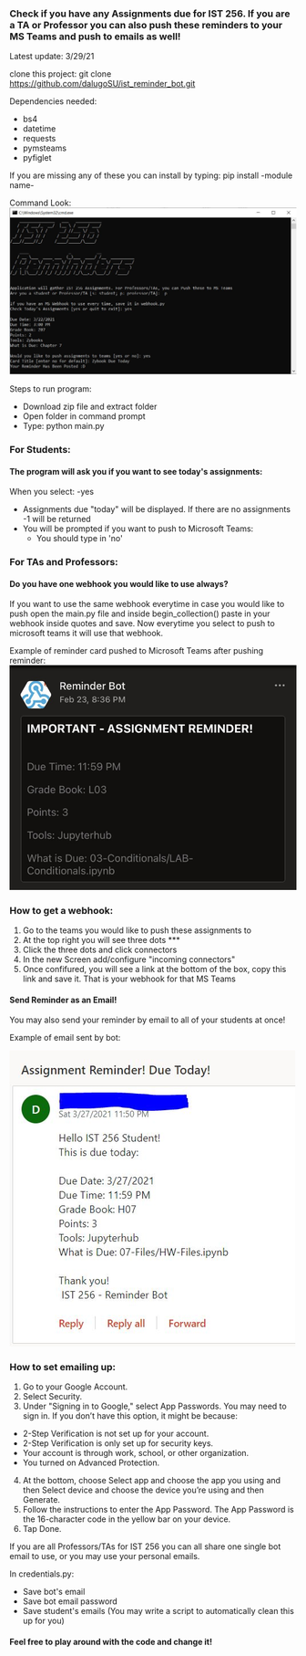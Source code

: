 ### Check if you have any Assignments due for IST 256. If you are a TA or Professor you can also push these reminders to your MS Teams and push to emails as well!

Latest update: 3/29/21

clone this project: git clone https://github.com/dalugoSU/ist_reminder_bot.git

Dependencies needed:
- bs4
- datetime
- requests
- pymsteams
- pyfiglet

If you are missing any of these you can install by typing:
pip install -module name-


Command Look:
![Alt text](examples/cli_example.JPG?raw=true "Example Command")

Steps to run program:
- Download zip file and extract folder
- Open folder in command prompt
- Type: python main.py

### For Students:
#### The program will ask you if you want to see today's assignments:
When you select:
-yes
  * Assignments due "today" will be displayed. If there are no assignments -1 will be returned
  * You will be prompted if you want to push to Microsoft Teams:
    - You should type in 'no'


### For TAs and Professors:
#### Do you have one webhook you would like to use always?

If you want to use the same webhook everytime in case you would like to push open the main.py file and inside begin_collection() paste in your webhook inside quotes and save. Now everytime you select to push to microsoft teams it will use that webhook.

Example of reminder card pushed to Microsoft Teams after pushing reminder:
![Alt text](card_example.jpg?raw=true "Example Card")

### How to get a webhook:
1) Go to the teams you would like to push these assignments to
2) At the top right you will see three dots ***
3) Click the three dots and click connectors
4) In the new Screen add/configure "incoming connectors"
5) Once confifured, you will see a link at the bottom of the box, copy this link and save it. That is your webhook for that MS Teams

#### Send Reminder as an Email!

You may also send your reminder by email to all of your students at once!

Example of email sent by bot:

![Alt text](email_example.JPG?raw=true "Example email")


### How to set emailing up:
1) Go to your Google Account.
2) Select Security.
3) Under "Signing in to Google," select App Passwords. You may need to sign in. If you don’t have this option, it might be because:
- 2-Step Verification is not set up for your account.
- 2-Step Verification is only set up for security keys.
- Your account is through work, school, or other organization.
- You turned on Advanced Protection.
4) At the bottom, choose Select app and choose the app you using and then Select device and choose the device you’re using and then Generate.
5) Follow the instructions to enter the App Password. The App Password is the 16-character code in the yellow bar on your device.
6) Tap Done.

If you are all Professors/TAs for IST 256 you can all share one single bot email to use, or you may use your personal emails.

In credentials.py:
- Save bot's email
- Save bot email password
- Save student's emails (You may write a script to automatically clean this up for you)

#### Feel free to play around with the code and change it!
